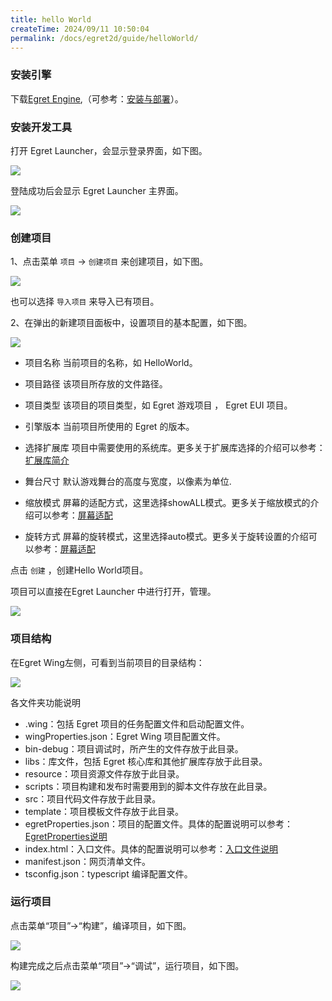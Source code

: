```yaml
---
title: hello World
createTime: 2024/09/11 10:50:04
permalink: /docs/egret2d/guide/helloWorld/
---
```


### 安装引擎

下载[Egret Engine](http://www.egret.com/products/engine.html),（可参考：[安装与部署](../../projectConfig/installation/README.md)）。

### 安装开发工具

打开 Egret Launcher，会显示登录界面，如下图。

![](./login.png)

登陆成功后会显示 Egret Launcher 主界面。

![](./main.png)

### 创建项目

1、点击菜单 `项目` -> `创建项目` 来创建项目，如下图。

![](./project1.png)

也可以选择 `导入项目` 来导入已有项目。


2、在弹出的新建项目面板中，设置项目的基本配置，如下图。

![](project2.png)

* 项目名称 
当前项目的名称，如 HelloWorld。

* 项目路径
该项目所存放的文件路径。

* 项目类型
该项目的项目类型，如 Egret 游戏项目 ， Egret EUI 项目。

* 引擎版本
  当前项目所使用的 Egret 的版本。

* 选择扩展库
项目中需要使用的系统库。更多关于扩展库选择的介绍可以参考：[扩展库简介](../../projectConfig/extendRepSummary/README.md)

* 舞台尺寸
 默认游戏舞台的高度与宽度，以像素为单位.

* 缩放模式
  屏幕的适配方式，这里选择showALL模式。更多关于缩放模式的介绍可以参考：[屏幕适配](../../screenAdaptation/zoomMode/README.md)
	
* 旋转方式
	屏幕的旋转模式，这里选择auto模式。更多关于旋转设置的介绍可以参考：[屏幕适配](../../screenAdaptation/rotationMode/README.md)

点击 `创建` ，创建Hello World项目。

项目可以直接在Egret Launcher 中进行打开，管理。

![](project3.png)

### 项目结构

在Egret Wing左侧，可看到当前项目的目录结构：

![](project4.png)

各文件夹功能说明
* .wing：包括 Egret 项目的任务配置文件和启动配置文件。
* wingProperties.json：Egret Wing 项目配置文件。
* bin-debug：项目调试时，所产生的文件存放于此目录。
* libs：库文件，包括 Egret 核心库和其他扩展库存放于此目录。
* resource：项目资源文件存放于此目录。
* scripts：项目构建和发布时需要用到的脚本文件存放在此目录。
* src：项目代码文件存放于此目录。
* template：项目模板文件存放于此目录。
* egretProperties.json：项目的配置文件。具体的配置说明可以参考：[EgretProperties说明](../../projectConfig/configFile/README.md)
* index.html：入口文件。具体的配置说明可以参考：[入口文件说明](../../projectConfig/indexFile/README.md)
* manifest.json：网页清单文件。
* tsconfig.json：typescript 编译配置文件。


### 运行项目

点击菜单“项目”->“构建”，编译项目，如下图。

![](build.png)

构建完成之后点击菜单“项目”->“调试”，运行项目，如下图。

![](debug1.png)

